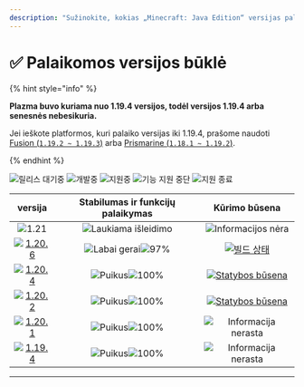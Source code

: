 ```yaml
---
description: "Sužinokite, kokias „Minecraft: Java Edition“ versijas palaiko Plazma."
---
```


# ✅ Palaikomos versijos būklė

{% hint style="info" %}

**Plazma buvo kuriama nuo 1.19.4 versijos, todėl versijos 1.19.4 arba senesnės nebesikuria.**

Jei ieškote platformos, kuri palaiko versijas iki 1.19.4, prašome naudoti [Fusion (`1.19.2 ~ 1.19.3`)](https://github.com/RuinedTechnologyUnify/Fusion) arba [Prismarine (`1.18.1 ~ 1.19.2`)](https://github.com/PrismarineTeam/Prismarine).

{% endhint %}

[wtr]: https://badge.plazmamc.org/0/Laukiantis%20išleidimo
[idv]: https://badge.plazmamc.org/1/개발중
[atv]: https://badge.plazmamc.org/2/지원중
[fse]: https://badge.plazmamc.org/6/기능%20지원%20중단
[eol]: https://badge.plazmamc.org/4/지원%20종료
[ukn]: https://badge.plazmamc.org/0/Informacija%20nerasta
[vgd]: https://badge.plazmamc.org/1/Puikus
[mid]: https://badge.plazmamc.org/6/보통
[100]: https://badge.plazmamc.org/percent/100

![릴리스 대기중][wtr] ![개발중][idv] ![지원중][atv] ![기능 지원 중단][fse] ![지원 종료][eol]

|                                      versija                                      |              Stabilumas    ir    funkcijų palaikymas             |                                               Kūrimo būsena                                              |
| :-------------------------------------------------------------------------------: | :--------------------------------------------------------------: | :------------------------------------------------------------------------------------------------------: |
|                     ![1.21](https://badge.plazmamc.org/0/1.21)                    |                    ![Laukiama išleidimo][wtr]                    |                                         ![Informacijos nėra](ukn)                                        |
| [![1.20.6](https://badge.plazmamc.org/2/1.20.6)](https://git.plazmamc.org/1.20.6) | ![Labai gerai][vgd]![97%](https://badge.plazmamc.org/percent/97) |      [![빌드 상태](https://build.plazmamc.org/1.20.6)](https://build.plazmamc.org/1.20.6?redirect=true)      |
| [![1.20.4](https://badge.plazmamc.org/6/1.20.4)](https://git.plazmamc.org/1.20.4) |                    ![Puikus][vgd]![100%][100]                    | [![Statybos būsena](https://build.plazmamc.org/1.20.4)](https://build.plazmamc.org/1.20.4?redirect=true) |
| [![1.20.2](https://badge.plazmamc.org/4/1.20.2)](https://git.plazmamc.org/1.20.2) |                    ![Puikus][vgd]![100%][100]                    | [![Statybos būsena](https://build.plazmamc.org/1.20.2)](https://build.plazmamc.org/1.20.2?redirect=true) |
| [![1.20.1](https://badge.plazmamc.org/4/1.20.1)](https://git.plazmamc.org/1.20.1) |                    ![Puikus][vgd]![100%][100]                    |                                        ![Informacija nerasta][ukn]                                       |
| [![1.19.4](https://badge.plazmamc.org/4/1.19.4)](https://git.plazmamc.org/1.19.4) |                    ![Puikus][vgd]![100%][100]                    |                                        ![Informacija nerasta][ukn]                                       |

***
